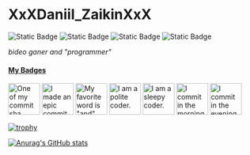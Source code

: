 # XxXDaniil_ZaikinXxX


![Static Badge](https://img.shields.io/badge/different-reset?label=Built&logo=github&style=flat-square)
![Static Badge](https://img.shields.io/badge/the%20power%20of%20the%20indominable%20human%20spirit-reset?style=flat-square&label=Made%20With&color=blue&logo=anki)
![Static Badge](https://img.shields.io/badge/me-reset?style=flat-square&logo=nexusmods&label=Release&color=blue)
![Static Badge](https://img.shields.io/badge/FAILING-reset?style=flat-square&logo=git&label=Build&color=red)

_bideo ganer and "programmer"_

<!--
**XxX-Daniil-underscore-Zaikin-XxX/XxX-Daniil-underscore-Zaikin-XxX** is a ✨ _special_ ✨ repository because its `README.md` (this file) appears on your GitHub profile.

Here are some ideas to get you started:

- 🔭 I’m currently working on ...
- 🌱 I’m currently learning ...
- 👯 I’m looking to collaborate on ...
- 🤔 I’m looking for help with ...
- 💬 Ask me about ...
- 📫 How to reach me: ...
- 😄 Pronouns: ...
- ⚡ Fun fact: ...
-->

<!-- my-badges start -->
<h4><a href="https://github.com/my-badges/my-badges">My Badges</a></h4>

<a href="my-badges/a-commit.md"><img src="https://my-badges.github.io/my-badges/a-commit.png" alt="One of my commit sha starts with &quot;a&quot;." title="One of my commit sha starts with &quot;a&quot;." width="64"></a>
<a href="my-badges/epic-commit.md"><img src="https://my-badges.github.io/my-badges/epic-commit.png" alt="I made an epic commit with a message over 500 chars." title="I made an epic commit with a message over 500 chars." width="64"></a>
<a href="my-badges/favorite-word.md"><img src="https://my-badges.github.io/my-badges/favorite-word.png" alt="My favorite word is &quot;and&quot;." title="My favorite word is &quot;and&quot;." width="64"></a>
<a href="my-badges/polite-coder.md"><img src="https://my-badges.github.io/my-badges/polite-coder.png" alt="I am a polite coder." title="I am a polite coder." width="64"></a>
<a href="my-badges/sleepy-coder.md"><img src="https://my-badges.github.io/my-badges/sleepy-coder.png" alt="I am a sleepy coder." title="I am a sleepy coder." width="64"></a>
<a href="my-badges/morning-commits.md"><img src="https://my-badges.github.io/my-badges/morning-commits.png" alt="I commit in the morning." title="I commit in the morning." width="64"></a>
<a href="my-badges/evening-commits.md"><img src="https://my-badges.github.io/my-badges/evening-commits.png" alt="I commit in the evening." title="I commit in the evening." width="64"></a>
<!-- my-badges end -->

[![trophy](https://github-profile-trophy.vercel.app/?username=XxX-Daniil-underscore-Zaikin-XxX)](https://github.com/ryo-ma/github-profile-trophy)

[![Anurag's GitHub stats](https://github-readme-stats.vercel.app/api?username=XxX-Daniil-underscore-Zaikin-XxX&show_icons=true)](https://github.com/anuraghazra/github-readme-stats)
